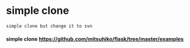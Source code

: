# simple clone

	simple clone but change it to svn

#### simple clone https://github.com/mitsuhiko/flask/tree/master/examples
